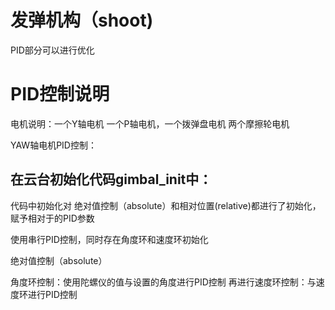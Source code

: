 # 发弹机构（shoot)

 





PID部分可以进行优化

# PID控制说明

电机说明：一个Y轴电机 一个P轴电机，一个拨弹盘电机 两个摩擦轮电机 

YAW轴电机PID控制：

## 在云台初始化代码gimbal_init中：

代码中初始化对 绝对值控制（absolute）和相对位置(relative)都进行了初始化，赋予相对于的PID参数

使用串行PID控制，同时存在角度环和速度环初始化

绝对值控制（absolute）

角度环控制：使用陀螺仪的值与设置的角度进行PID控制 再进行速度环控制：与速度环进行PID控制

